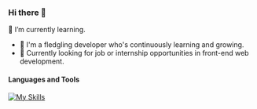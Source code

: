 ### Hi there 👋
🌱 I’m currently learning.
- 🌱 I'm a fledgling developer who's continuously learning and growing.
- 🔭 Currently looking for job or internship opportunities in front-end web development.


#### Languages and Tools
[![My Skills](https://skillicons.dev/icons?i=ts,react,js,html,css,vite,git,github)](https://skillicons.dev)

<!--
**KristinaValu/KristinaValu** is a ✨ _special_ ✨ repository because its `README.md` (this file) appears on your GitHub profile.

Here are some ideas to get you started:

- 🔭 I’m currently working on ...
- 🌱 I’m currently learning.
- 👯 I’m looking to collaborate on ...
- 🤔 I’m looking for help with ...
- 💬 Ask me about ...
- 📫 How to reach me: ...
- 😄 Pronouns: ...
- ⚡ Fun fact: ...
-->
